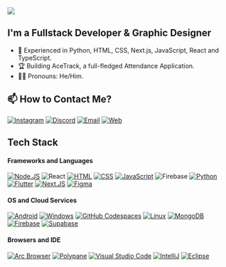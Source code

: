 <img src="https://readme-typing-svg.herokuapp.com?font=DM+Sans&weight=800&size=30&pause=250&duration=2000&color=aee1c0&width=555&lines=Hi+there!+👋,+I'm+Kaushik+Reddy;Welcome+to+my+Github+Profile+!!" />

## I'm a Fullstack Developer & Graphic Designer

- 🌱 Experienced in Python, HTML, CSS, Next.js, JavaScript, React and TypeScript.
- 🏆 Building AceTrack, a full-fledged Attendance Application.
- 👦🏻 Pronouns: He/Him.

## 📫 How to Contact Me?
[![Instagram](https://img.shields.io/badge/Instagram-38336e?style=for-the-badge&logo=instagram&logoColor=white)](https://www.instagram.com/juzcallmekaushik/)
[![Discord](https://img.shields.io/badge/Discord-38336e?style=for-the-badge&logo=discord&logoColor=white)](https://discord.com/users/838682557976936509)
[![Email](https://img.shields.io/badge/Email-38336e?style=for-the-badge&logo=gmail&logoColor=white)](https://mail.google.com/mail/u/0/?fs=1&to=kaushikreddy1206@gmail.com&tf=cm)
[![Web](https://img.shields.io/badge/Portfolio-38336e?style=for-the-badge&logo=googlechrome&logoColor=white)](https://kaushikreddy.me)

## Tech Stack

#### Frameworks and Languages
[![Node.JS](https://img.shields.io/badge/Node.js-807da0?style=for-the-badge&logo=nodedotjs&logoColor=white)](https://nodejs.org)
![React](https://img.shields.io/badge/react-807da0.svg?style=for-the-badge&logo=react&logoColor=white)
[![HTML](https://img.shields.io/badge/HTML-807da0?style=for-the-badge&logo=html5&logoColor=white)](https://html.spec.whatwg.org/multipage/)
[![CSS](https://img.shields.io/badge/CSS-807da0?style=for-the-badge&logo=css3&logoColor=white)](https://w3.org/Style/CSS)
[![JavaScript](https://img.shields.io/badge/JavaScript-807da0?style=for-the-badge&logo=javascript&logoColor=white)](https://javascript.com)
![Firebase](https://img.shields.io/badge/Typescript-807da0?style=for-the-badge&logo=typescript&logoColor=white) 
[![Python](https://img.shields.io/badge/Python-807da0?&style=for-the-badge&logo=Python&logoColor=white)](https://python.org)
[![Flutter](https://img.shields.io/badge/Flutter-807da0?&style=for-the-badge&logo=Flutter&logoColor=white)](https://flutter.dev/)
[![Next.JS](https://img.shields.io/badge/next.js-807da0.svg?style=for-the-badge&logo=nextdotjs&logoColor=white)](https://nextjs.org/)
[![Figma](https://img.shields.io/badge/figma-807da0.svg?style=for-the-badge&logo=figma&logoColor=white)](https://figma.com/)

#### OS and Cloud Services
[![Android](https://img.shields.io/badge/Android-097969?style=for-the-badge&logo=android&logoColor=white)](https://android.com)
[![Windows](https://img.shields.io/badge/Windows-097969?style=for-the-badge&logo=&logoColor=white)](https://microsoft.com/windows)
[![GitHub Codespaces](https://img.shields.io/badge/github%20codespaces-097969?style=for-the-badge&logo=github&logoColor=white)](https://github.com/features/codespaces)
[![Linux](https://img.shields.io/badge/linux-097969?style=for-the-badge&logo=kalilinux&logoColor=white)](https://www.linux.org/)
[![MongoDB](https://img.shields.io/badge/MongoDB_Atlas-097969?style=for-the-badge&logo=MongoDB&logoColor=white)](https://www.linux.org/)
[![Firebase](https://img.shields.io/badge/firebase-097969?style=for-the-badge&logo=firebase&logoColor=white)](https://firebase.google.com/)
[![Supabase](https://img.shields.io/badge/Supabase-097969?style=for-the-badge&logo=supabase&logoColor=white)](https://supabase.com/)

#### Browsers and IDE
[![Arc Browser](https://img.shields.io/badge/Arc_Browser-ffffff?style=for-the-badge&logo=arcbrowser&logoColor=white)](https://arc.net)
[![Polypane](https://img.shields.io/badge/Polypane-ffffff?style=for-the-badge&logo=polypane&logoColor=white)](https://polypane.app)
[![Visual Studio Code](https://img.shields.io/badge/-Visual%20Studio%20Code-ffffff?style=for-the-badge&logo=visual-studio-code&logoColor=007ACC)](https://code.visualstudio.com/)
[![IntelliJ](https://img.shields.io/badge/-IntelliJ-ffffff?style=for-the-badge&&logoColor=ffffff)](https://www.jetbrains.com/idea/)
[![Eclipse](https://img.shields.io/badge/-Eclipse-ffffff?style=for-the-badge&logoColor=2C2255)](https://www.eclipse.org/)
